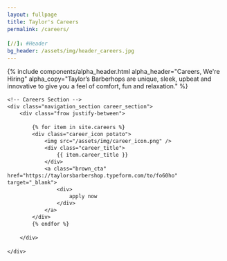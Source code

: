 ```yaml
---
layout: fullpage
title: Taylor's Careers
permalink: /careers/

[//]: #Header
bg_header: /assets/img/header_careers.jpg
---
```


<div class="fullpage_wrapper">
    {%  include components/alpha_header.html
        alpha_header="Careers, We're Hiring"
        alpha_copy="Taylor’s Barberhops are unique, sleek, upbeat and innovative to give you a feel of comfort, fun and relaxation."
    %}

    <!-- Careers Section -->
    <div class="navigation_section career_section">
        <div class="frow justify-between">

            {% for item in site.careers %}
            <div class="career_icon potato">
                <img src="/assets/img/career_icon.png" />
                <div class="career_title">
                    {{ item.career_title }}
                </div>
                <a class="brown_cta" href="https://taylorsbarbershop.typeform.com/to/fo60ho" target="_blank">
                    <div>
                        apply now
                    </div>
                </a>
            </div>
            {% endfor %}

        </div>

    </div>
</div>
